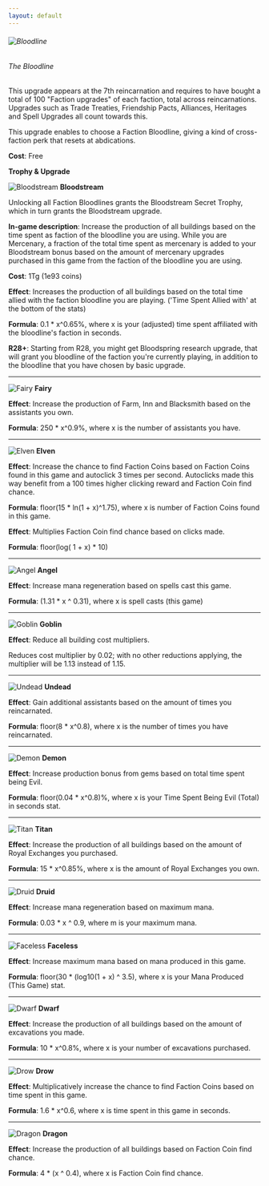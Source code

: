 ```yaml
---
layout: default
---
```


###### ![Bloodline](/realm/assets/img/picks/BloodlineTopPage.png "Bloodline")

###### The Bloodline

This upgrade appears at the 7th reincarnation and requires to have bought a total of 100 "Faction upgrades" of each faction, total across reincarnations. Upgrades such as Trade Treaties, Friendship Pacts, Alliances, Heritages and Spell Upgrades all count towards this.

This upgrade enables to choose a Faction Bloodline, giving a kind of cross-faction perk that resets at abdications.

**Cost**: Free

**Trophy & Upgrade**

![Bloodstream](/realm/assets/img/picks/BloodstreamSecretTrophy.png "Bloodstream") **Bloodstream**

Unlocking all Faction Bloodlines grants the Bloodstream Secret Trophy, which in turn grants the Bloodstream upgrade.

**In-game description**: Increase the production of all buildings based on the time spent as faction of the bloodline you are using. While you are Mercenary, a fraction of the total time spent as mercenary is added to your Bloodstream bonus based on the amount of mercenary upgrades purchased in this game from the faction of the bloodline you are using.

**Cost**: 1Tg (1e93 coins)

**Effect**: Increases the production of all buildings based on the total time allied with the faction bloodline you are playing. ('Time Spent Allied with' at the bottom of the stats)

**Formula**: 0.1 * x^0.65%, where x is your (adjusted) time spent affiliated with the bloodline's faction in seconds.

**R28+**: Starting from R28, you might get Bloodspring research upgrade, that will grant you bloodline of the faction you're currently playing, in addition to the bloodline that you have chosen by basic upgrade.

---

![Fairy](/realm/assets/img/picks/FairyBloodline.png "Fairy") **Fairy**

**Effect**: Increase the production of Farm, Inn and Blacksmith based on the assistants you own.

**Formula**: 250 * x^0.9%, where x is the number of assistants you have.

---

![Elven](/realm/assets/img/picks/ElvenBloodline.png "Elven") **Elven**

**Effect**: Increase the chance to find Faction Coins based on Faction Coins found in this game and autoclick 3 times per second. Autoclicks made this way benefit from a 100 times higher clicking reward and Faction Coin find chance.

**Formula**: floor(15 * ln(1 + x)^1.75), where x is number of Faction Coins found in this game.

**Effect**: Multiplies Faction Coin find chance based on clicks made.

**Formula**: floor(log( 1 + x) * 10)

---

![Angel](/realm/assets/img/picks/AngelBloodline.png "Angel") **Angel**

**Effect**: Increase mana regeneration based on spells cast this game.

**Formula**: (1.31 * x ^ 0.31), where x is spell casts (this game)

---

![Goblin](/realm/assets/img/picks/GoblinBloodline.png "Goblin") **Goblin**

**Effect**: Reduce all building cost multipliers.

Reduces cost multiplier by 0.02; with no other reductions applying, the multiplier will be 1.13 instead of 1.15.

---

![Undead](/realm/assets/img/picks/UndeadBloodline.png "Undead") **Undead**

**Effect**: Gain additional assistants based on the amount of times you reincarnated.

**Formula**: floor(8 * x^0.8), where x is the number of times you have reincarnated.

---

![Demon](/realm/assets/img/picks/DemonBloodline.png "Demon") **Demon**

**Effect**: Increase production bonus from gems based on total time spent being Evil.

**Formula**: floor(0.04 * x^0.8)%, where x is your Time Spent Being Evil (Total) in seconds stat.

---

![Titan](/realm/assets/img/picks/TitanBloodline.png "Titan") **Titan**

**Effect**: Increase the production of all buildings based on the amount of Royal Exchanges you purchased.

**Formula**: 15 * x^0.85%, where x is the amount of Royal Exchanges you own.

---

![Druid](/realm/assets/img/picks/DruidBloodline.png "Druid") **Druid**

**Effect**: Increase mana regeneration based on maximum mana.

**Formula**: 0.03 * x ^ 0.9, where m is your maximum mana.

---

![Faceless](/realm/assets/img/picks/FacelessBloodline.png "Faceless") **Faceless**

**Effect**: Increase maximum mana based on mana produced in this game.

**Formula**: floor(30 * (log10(1 + x) ^ 3.5), where x is your Mana Produced (This Game) stat.

---

![Dwarf](/realm/assets/img/picks/DwarvenBloodline.png "Dwarf") **Dwarf**

**Effect**: Increase the production of all buildings based on the amount of excavations you made.

**Formula**: 10 * x^0.8%, where x is your number of excavations purchased.

---

![Drow](/realm/assets/img/picks/DrowBloodline.png "Drow") **Drow**

**Effect**: Multiplicatively increase the chance to find Faction Coins based on time spent in this game.

**Formula**: 1.6 * x^0.6, where x is time spent in this game in seconds.

---

![Dragon](/realm/assets/img/picks/DragonBloodline.png "Dragon") **Dragon**

**Effect**: Increase the production of all buildings based on Faction Coin find chance.

**Formula**: 4 * (x ^ 0.4), where x is Faction Coin find chance.
